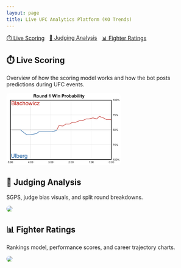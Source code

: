 ```yaml
---
layout: page
title: Live UFC Analytics Platform (KO Trends)
---
```


<div style="display: flex; gap: 12px; flex-wrap: wrap; margin-bottom: 24px;">
  <a href="#live-scoring" style="...">⏱️ Live Scoring</a>
  <a href="#judging" style="...">🧠 Judging Analysis</a>
  <a href="#rankings" style="...">📊 Fighter Ratings</a>
</div>


<!-- Live Scoring -->
<h2 id="live-scoring">⏱️ Live Scoring</h2>
<p>Overview of how the scoring model works and how the bot posts predictions during UFC events.</p>
<img src="/assets/ufc/round1.png" style="width: 300px; border-radius: 8px;">
<!-- Optional embedded tweet -->

<!-- Judging Analysis -->
<h2 id="judging">🧠 Judging Analysis</h2>
<p>SGPS, judge bias visuals, and split round breakdowns.</p>
<img src="/assets/ufc/judging_viz.png" style="width: 300px; border-radius: 8px;">

<!-- Rankings -->
<h2 id="rankings">📊 Fighter Ratings</h2>
<p>Rankings model, performance scores, and career trajectory charts.</p>
<img src="/assets/ufc/rankings.png" style="width: 300px; border-radius: 8px;">
